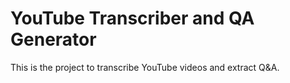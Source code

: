 # YouTube Transcriber and QA Generator

This is the project to transcribe YouTube videos and extract Q&A.